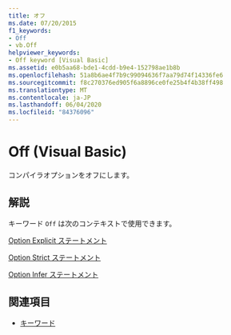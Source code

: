 ```yaml
---
title: オフ
ms.date: 07/20/2015
f1_keywords:
- Off
- vb.Off
helpviewer_keywords:
- Off keyword [Visual Basic]
ms.assetid: e0b5aa68-bde1-4cdd-b9e4-152798ae1b8b
ms.openlocfilehash: 51a8b6ae4f7b9c99094636f7aa79d74f14336fe6
ms.sourcegitcommit: f8c270376ed905f6a8896ce0fe25b4f4b38ff498
ms.translationtype: MT
ms.contentlocale: ja-JP
ms.lasthandoff: 06/04/2020
ms.locfileid: "84376096"
---
```

# <a name="off-visual-basic"></a>Off (Visual Basic)
コンパイラオプションをオフにします。  
  
## <a name="remarks"></a>解説  
 キーワード `Off` は次のコンテキストで使用できます。  
  
 [Option Explicit ステートメント](../language-reference/statements/option-explicit-statement.md)  
  
 [Option Strict ステートメント](../language-reference/statements/option-strict-statement.md)  
  
 [Option Infer ステートメント](../language-reference/statements/option-infer-statement.md)  
  
## <a name="see-also"></a>関連項目

- [キーワード](../language-reference/keywords/index.md)
